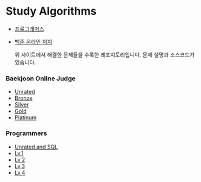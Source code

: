 # Study Algorithms
* [프로그래머스](https://programmers.co.kr)
* [백준 온라인 저지](https://www.acmicpc.net)<br>


   위 사이트에서 해결한 문제들을 수록한 레포지토리입니다. 문제 설명과 소스코드가 있습니다.



### Baekjoon Online Judge
* [Unrated](https://github.com/toutelajourn6e/BOJ-Programmers/tree/main/%EB%B0%B1%EC%A4%80/Unrated)
* [Bronze](https://github.com/toutelajourn6e/BOJ-Programmers/tree/main/%EB%B0%B1%EC%A4%80/Bronze)
* [Silver](https://github.com/toutelajourn6e/BOJ-Programmers/tree/main/%EB%B0%B1%EC%A4%80/Silver)
* [Gold](https://github.com/toutelajourn6e/BOJ-Programmers/tree/main/%EB%B0%B1%EC%A4%80/Gold)
* [Platinum](https://github.com/toutelajourn6e/BOJ-Programmers/tree/main/%EB%B0%B1%EC%A4%80/Platinum)


### Programmers
* [Unrated and SQL](https://github.com/toutelajourn6e/BOJ-Programmers/tree/main/%ED%94%84%EB%A1%9C%EA%B7%B8%EB%9E%98%EB%A8%B8%EC%8A%A4/unrated)
* [Lv.1](https://github.com/toutelajourn6e/BOJ-Programmers/tree/main/%ED%94%84%EB%A1%9C%EA%B7%B8%EB%9E%98%EB%A8%B8%EC%8A%A4/lv1)
* [Lv.2](https://github.com/toutelajourn6e/BOJ-Programmers/tree/main/%ED%94%84%EB%A1%9C%EA%B7%B8%EB%9E%98%EB%A8%B8%EC%8A%A4/lv2)
* [Lv.3](https://github.com/toutelajourn6e/BOJ-Programmers/tree/main/%ED%94%84%EB%A1%9C%EA%B7%B8%EB%9E%98%EB%A8%B8%EC%8A%A4/lv3)
* [Lv.4](https://github.com/toutelajourn6e/BOJ-Programmers/tree/main/%ED%94%84%EB%A1%9C%EA%B7%B8%EB%9E%98%EB%A8%B8%EC%8A%A4/lv4)
